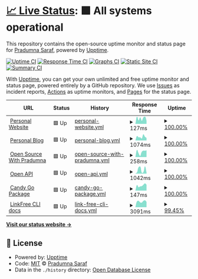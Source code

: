# [📈 Live Status](https://Pradumnasaraf.github.io/Monitoring): <!--live status--> **🟩 All systems operational**

This repository contains the open-source uptime monitor and status page for [Pradumna Saraf](https://www.pradumnasaraf.dev), powered by [Upptime](https://github.com/upptime/upptime).

[![Uptime CI](https://github.com/Pradumnasaraf/Monitoring/workflows/Uptime%20CI/badge.svg)](https://github.com/Pradumnasaraf/Monitoring/actions?query=workflow%3A%22Uptime+CI%22)
[![Response Time CI](https://github.com/Pradumnasaraf/Monitoring/workflows/Response%20Time%20CI/badge.svg)](https://github.com/Pradumnasaraf/Monitoring/actions?query=workflow%3A%22Response+Time+CI%22)
[![Graphs CI](https://github.com/Pradumnasaraf/Monitoring/workflows/Graphs%20CI/badge.svg)](https://github.com/Pradumnasaraf/Monitoring/actions?query=workflow%3A%22Graphs+CI%22)
[![Static Site CI](https://github.com/Pradumnasaraf/Monitoring/workflows/Static%20Site%20CI/badge.svg)](https://github.com/Pradumnasaraf/Monitoring/actions?query=workflow%3A%22Static+Site+CI%22)
[![Summary CI](https://github.com/Pradumnasaraf/Monitoring/workflows/Summary%20CI/badge.svg)](https://github.com/Pradumnasaraf/Monitoring/actions?query=workflow%3A%22Summary+CI%22)

With [Upptime](https://upptime.js.org), you can get your own unlimited and free uptime monitor and status page, powered entirely by a GitHub repository. We use [Issues](https://github.com/Pradumnasaraf/Monitoring/issues) as incident reports, [Actions](https://github.com/Pradumnasaraf/Monitoring/actions) as uptime monitors, and [Pages](https://Pradumnasaraf.github.io/Monitoring) for the status page.

<!--start: status pages-->
<!-- This summary is generated by Upptime (https://github.com/upptime/upptime) -->
<!-- Do not edit this manually, your changes will be overwritten -->
<!-- prettier-ignore -->
| URL | Status | History | Response Time | Uptime |
| --- | ------ | ------- | ------------- | ------ |
| <img alt="" src="https://icons.duckduckgo.com/ip3/pradumnasaraf.dev.ico" height="13"> [Personal Website](https://pradumnasaraf.dev) | 🟩 Up | [personal-website.yml](https://github.com/Pradumnasaraf/Monitoring/commits/HEAD/history/personal-website.yml) | <details><summary><img alt="Response time graph" src="./graphs/personal-website/response-time-week.png" height="20"> 127ms</summary><br><a href="https://Pradumnasaraf.github.io/Monitoring/history/personal-website"><img alt="Response time 183" src="https://img.shields.io/endpoint?url=https%3A%2F%2Fraw.githubusercontent.com%2FPradumnasaraf%2FMonitoring%2FHEAD%2Fapi%2Fpersonal-website%2Fresponse-time.json"></a><br><a href="https://Pradumnasaraf.github.io/Monitoring/history/personal-website"><img alt="24-hour response time 260" src="https://img.shields.io/endpoint?url=https%3A%2F%2Fraw.githubusercontent.com%2FPradumnasaraf%2FMonitoring%2FHEAD%2Fapi%2Fpersonal-website%2Fresponse-time-day.json"></a><br><a href="https://Pradumnasaraf.github.io/Monitoring/history/personal-website"><img alt="7-day response time 127" src="https://img.shields.io/endpoint?url=https%3A%2F%2Fraw.githubusercontent.com%2FPradumnasaraf%2FMonitoring%2FHEAD%2Fapi%2Fpersonal-website%2Fresponse-time-week.json"></a><br><a href="https://Pradumnasaraf.github.io/Monitoring/history/personal-website"><img alt="30-day response time 135" src="https://img.shields.io/endpoint?url=https%3A%2F%2Fraw.githubusercontent.com%2FPradumnasaraf%2FMonitoring%2FHEAD%2Fapi%2Fpersonal-website%2Fresponse-time-month.json"></a><br><a href="https://Pradumnasaraf.github.io/Monitoring/history/personal-website"><img alt="1-year response time 183" src="https://img.shields.io/endpoint?url=https%3A%2F%2Fraw.githubusercontent.com%2FPradumnasaraf%2FMonitoring%2FHEAD%2Fapi%2Fpersonal-website%2Fresponse-time-year.json"></a></details> | <details><summary><a href="https://Pradumnasaraf.github.io/Monitoring/history/personal-website">100.00%</a></summary><a href="https://Pradumnasaraf.github.io/Monitoring/history/personal-website"><img alt="All-time uptime 99.92%" src="https://img.shields.io/endpoint?url=https%3A%2F%2Fraw.githubusercontent.com%2FPradumnasaraf%2FMonitoring%2FHEAD%2Fapi%2Fpersonal-website%2Fuptime.json"></a><br><a href="https://Pradumnasaraf.github.io/Monitoring/history/personal-website"><img alt="24-hour uptime 100.00%" src="https://img.shields.io/endpoint?url=https%3A%2F%2Fraw.githubusercontent.com%2FPradumnasaraf%2FMonitoring%2FHEAD%2Fapi%2Fpersonal-website%2Fuptime-day.json"></a><br><a href="https://Pradumnasaraf.github.io/Monitoring/history/personal-website"><img alt="7-day uptime 100.00%" src="https://img.shields.io/endpoint?url=https%3A%2F%2Fraw.githubusercontent.com%2FPradumnasaraf%2FMonitoring%2FHEAD%2Fapi%2Fpersonal-website%2Fuptime-week.json"></a><br><a href="https://Pradumnasaraf.github.io/Monitoring/history/personal-website"><img alt="30-day uptime 100.00%" src="https://img.shields.io/endpoint?url=https%3A%2F%2Fraw.githubusercontent.com%2FPradumnasaraf%2FMonitoring%2FHEAD%2Fapi%2Fpersonal-website%2Fuptime-month.json"></a><br><a href="https://Pradumnasaraf.github.io/Monitoring/history/personal-website"><img alt="1-year uptime 99.92%" src="https://img.shields.io/endpoint?url=https%3A%2F%2Fraw.githubusercontent.com%2FPradumnasaraf%2FMonitoring%2FHEAD%2Fapi%2Fpersonal-website%2Fuptime-year.json"></a></details>
| <img alt="" src="https://icons.duckduckgo.com/ip3/blog.pradumnasaraf.dev.ico" height="13"> [Personal Blog](https://blog.pradumnasaraf.dev) | 🟩 Up | [personal-blog.yml](https://github.com/Pradumnasaraf/Monitoring/commits/HEAD/history/personal-blog.yml) | <details><summary><img alt="Response time graph" src="./graphs/personal-blog/response-time-week.png" height="20"> 1074ms</summary><br><a href="https://Pradumnasaraf.github.io/Monitoring/history/personal-blog"><img alt="Response time 670" src="https://img.shields.io/endpoint?url=https%3A%2F%2Fraw.githubusercontent.com%2FPradumnasaraf%2FMonitoring%2FHEAD%2Fapi%2Fpersonal-blog%2Fresponse-time.json"></a><br><a href="https://Pradumnasaraf.github.io/Monitoring/history/personal-blog"><img alt="24-hour response time 732" src="https://img.shields.io/endpoint?url=https%3A%2F%2Fraw.githubusercontent.com%2FPradumnasaraf%2FMonitoring%2FHEAD%2Fapi%2Fpersonal-blog%2Fresponse-time-day.json"></a><br><a href="https://Pradumnasaraf.github.io/Monitoring/history/personal-blog"><img alt="7-day response time 1074" src="https://img.shields.io/endpoint?url=https%3A%2F%2Fraw.githubusercontent.com%2FPradumnasaraf%2FMonitoring%2FHEAD%2Fapi%2Fpersonal-blog%2Fresponse-time-week.json"></a><br><a href="https://Pradumnasaraf.github.io/Monitoring/history/personal-blog"><img alt="30-day response time 731" src="https://img.shields.io/endpoint?url=https%3A%2F%2Fraw.githubusercontent.com%2FPradumnasaraf%2FMonitoring%2FHEAD%2Fapi%2Fpersonal-blog%2Fresponse-time-month.json"></a><br><a href="https://Pradumnasaraf.github.io/Monitoring/history/personal-blog"><img alt="1-year response time 670" src="https://img.shields.io/endpoint?url=https%3A%2F%2Fraw.githubusercontent.com%2FPradumnasaraf%2FMonitoring%2FHEAD%2Fapi%2Fpersonal-blog%2Fresponse-time-year.json"></a></details> | <details><summary><a href="https://Pradumnasaraf.github.io/Monitoring/history/personal-blog">100.00%</a></summary><a href="https://Pradumnasaraf.github.io/Monitoring/history/personal-blog"><img alt="All-time uptime 99.97%" src="https://img.shields.io/endpoint?url=https%3A%2F%2Fraw.githubusercontent.com%2FPradumnasaraf%2FMonitoring%2FHEAD%2Fapi%2Fpersonal-blog%2Fuptime.json"></a><br><a href="https://Pradumnasaraf.github.io/Monitoring/history/personal-blog"><img alt="24-hour uptime 100.00%" src="https://img.shields.io/endpoint?url=https%3A%2F%2Fraw.githubusercontent.com%2FPradumnasaraf%2FMonitoring%2FHEAD%2Fapi%2Fpersonal-blog%2Fuptime-day.json"></a><br><a href="https://Pradumnasaraf.github.io/Monitoring/history/personal-blog"><img alt="7-day uptime 100.00%" src="https://img.shields.io/endpoint?url=https%3A%2F%2Fraw.githubusercontent.com%2FPradumnasaraf%2FMonitoring%2FHEAD%2Fapi%2Fpersonal-blog%2Fuptime-week.json"></a><br><a href="https://Pradumnasaraf.github.io/Monitoring/history/personal-blog"><img alt="30-day uptime 100.00%" src="https://img.shields.io/endpoint?url=https%3A%2F%2Fraw.githubusercontent.com%2FPradumnasaraf%2FMonitoring%2FHEAD%2Fapi%2Fpersonal-blog%2Fuptime-month.json"></a><br><a href="https://Pradumnasaraf.github.io/Monitoring/history/personal-blog"><img alt="1-year uptime 99.97%" src="https://img.shields.io/endpoint?url=https%3A%2F%2Fraw.githubusercontent.com%2FPradumnasaraf%2FMonitoring%2FHEAD%2Fapi%2Fpersonal-blog%2Fuptime-year.json"></a></details>
| <img alt="" src="https://icons.duckduckgo.com/ip3/oswp.study.ico" height="13"> [Open Source With Pradumna](https://oswp.study) | 🟩 Up | [open-source-with-pradumna.yml](https://github.com/Pradumnasaraf/Monitoring/commits/HEAD/history/open-source-with-pradumna.yml) | <details><summary><img alt="Response time graph" src="./graphs/open-source-with-pradumna/response-time-week.png" height="20"> 258ms</summary><br><a href="https://Pradumnasaraf.github.io/Monitoring/history/open-source-with-pradumna"><img alt="Response time 360" src="https://img.shields.io/endpoint?url=https%3A%2F%2Fraw.githubusercontent.com%2FPradumnasaraf%2FMonitoring%2FHEAD%2Fapi%2Fopen-source-with-pradumna%2Fresponse-time.json"></a><br><a href="https://Pradumnasaraf.github.io/Monitoring/history/open-source-with-pradumna"><img alt="24-hour response time 446" src="https://img.shields.io/endpoint?url=https%3A%2F%2Fraw.githubusercontent.com%2FPradumnasaraf%2FMonitoring%2FHEAD%2Fapi%2Fopen-source-with-pradumna%2Fresponse-time-day.json"></a><br><a href="https://Pradumnasaraf.github.io/Monitoring/history/open-source-with-pradumna"><img alt="7-day response time 258" src="https://img.shields.io/endpoint?url=https%3A%2F%2Fraw.githubusercontent.com%2FPradumnasaraf%2FMonitoring%2FHEAD%2Fapi%2Fopen-source-with-pradumna%2Fresponse-time-week.json"></a><br><a href="https://Pradumnasaraf.github.io/Monitoring/history/open-source-with-pradumna"><img alt="30-day response time 344" src="https://img.shields.io/endpoint?url=https%3A%2F%2Fraw.githubusercontent.com%2FPradumnasaraf%2FMonitoring%2FHEAD%2Fapi%2Fopen-source-with-pradumna%2Fresponse-time-month.json"></a><br><a href="https://Pradumnasaraf.github.io/Monitoring/history/open-source-with-pradumna"><img alt="1-year response time 360" src="https://img.shields.io/endpoint?url=https%3A%2F%2Fraw.githubusercontent.com%2FPradumnasaraf%2FMonitoring%2FHEAD%2Fapi%2Fopen-source-with-pradumna%2Fresponse-time-year.json"></a></details> | <details><summary><a href="https://Pradumnasaraf.github.io/Monitoring/history/open-source-with-pradumna">100.00%</a></summary><a href="https://Pradumnasaraf.github.io/Monitoring/history/open-source-with-pradumna"><img alt="All-time uptime 99.93%" src="https://img.shields.io/endpoint?url=https%3A%2F%2Fraw.githubusercontent.com%2FPradumnasaraf%2FMonitoring%2FHEAD%2Fapi%2Fopen-source-with-pradumna%2Fuptime.json"></a><br><a href="https://Pradumnasaraf.github.io/Monitoring/history/open-source-with-pradumna"><img alt="24-hour uptime 100.00%" src="https://img.shields.io/endpoint?url=https%3A%2F%2Fraw.githubusercontent.com%2FPradumnasaraf%2FMonitoring%2FHEAD%2Fapi%2Fopen-source-with-pradumna%2Fuptime-day.json"></a><br><a href="https://Pradumnasaraf.github.io/Monitoring/history/open-source-with-pradumna"><img alt="7-day uptime 100.00%" src="https://img.shields.io/endpoint?url=https%3A%2F%2Fraw.githubusercontent.com%2FPradumnasaraf%2FMonitoring%2FHEAD%2Fapi%2Fopen-source-with-pradumna%2Fuptime-week.json"></a><br><a href="https://Pradumnasaraf.github.io/Monitoring/history/open-source-with-pradumna"><img alt="30-day uptime 100.00%" src="https://img.shields.io/endpoint?url=https%3A%2F%2Fraw.githubusercontent.com%2FPradumnasaraf%2FMonitoring%2FHEAD%2Fapi%2Fopen-source-with-pradumna%2Fuptime-month.json"></a><br><a href="https://Pradumnasaraf.github.io/Monitoring/history/open-source-with-pradumna"><img alt="1-year uptime 99.93%" src="https://img.shields.io/endpoint?url=https%3A%2F%2Fraw.githubusercontent.com%2FPradumnasaraf%2FMonitoring%2FHEAD%2Fapi%2Fopen-source-with-pradumna%2Fuptime-year.json"></a></details>
| <img alt="" src="https://icons.duckduckgo.com/ip3/opensourceapi.vercel.app.ico" height="13"> [Open API](https://opensourceapi.vercel.app) | 🟩 Up | [open-api.yml](https://github.com/Pradumnasaraf/Monitoring/commits/HEAD/history/open-api.yml) | <details><summary><img alt="Response time graph" src="./graphs/open-api/response-time-week.png" height="20"> 1042ms</summary><br><a href="https://Pradumnasaraf.github.io/Monitoring/history/open-api"><img alt="Response time 1204" src="https://img.shields.io/endpoint?url=https%3A%2F%2Fraw.githubusercontent.com%2FPradumnasaraf%2FMonitoring%2FHEAD%2Fapi%2Fopen-api%2Fresponse-time.json"></a><br><a href="https://Pradumnasaraf.github.io/Monitoring/history/open-api"><img alt="24-hour response time 1614" src="https://img.shields.io/endpoint?url=https%3A%2F%2Fraw.githubusercontent.com%2FPradumnasaraf%2FMonitoring%2FHEAD%2Fapi%2Fopen-api%2Fresponse-time-day.json"></a><br><a href="https://Pradumnasaraf.github.io/Monitoring/history/open-api"><img alt="7-day response time 1042" src="https://img.shields.io/endpoint?url=https%3A%2F%2Fraw.githubusercontent.com%2FPradumnasaraf%2FMonitoring%2FHEAD%2Fapi%2Fopen-api%2Fresponse-time-week.json"></a><br><a href="https://Pradumnasaraf.github.io/Monitoring/history/open-api"><img alt="30-day response time 1202" src="https://img.shields.io/endpoint?url=https%3A%2F%2Fraw.githubusercontent.com%2FPradumnasaraf%2FMonitoring%2FHEAD%2Fapi%2Fopen-api%2Fresponse-time-month.json"></a><br><a href="https://Pradumnasaraf.github.io/Monitoring/history/open-api"><img alt="1-year response time 1204" src="https://img.shields.io/endpoint?url=https%3A%2F%2Fraw.githubusercontent.com%2FPradumnasaraf%2FMonitoring%2FHEAD%2Fapi%2Fopen-api%2Fresponse-time-year.json"></a></details> | <details><summary><a href="https://Pradumnasaraf.github.io/Monitoring/history/open-api">100.00%</a></summary><a href="https://Pradumnasaraf.github.io/Monitoring/history/open-api"><img alt="All-time uptime 100.00%" src="https://img.shields.io/endpoint?url=https%3A%2F%2Fraw.githubusercontent.com%2FPradumnasaraf%2FMonitoring%2FHEAD%2Fapi%2Fopen-api%2Fuptime.json"></a><br><a href="https://Pradumnasaraf.github.io/Monitoring/history/open-api"><img alt="24-hour uptime 100.00%" src="https://img.shields.io/endpoint?url=https%3A%2F%2Fraw.githubusercontent.com%2FPradumnasaraf%2FMonitoring%2FHEAD%2Fapi%2Fopen-api%2Fuptime-day.json"></a><br><a href="https://Pradumnasaraf.github.io/Monitoring/history/open-api"><img alt="7-day uptime 100.00%" src="https://img.shields.io/endpoint?url=https%3A%2F%2Fraw.githubusercontent.com%2FPradumnasaraf%2FMonitoring%2FHEAD%2Fapi%2Fopen-api%2Fuptime-week.json"></a><br><a href="https://Pradumnasaraf.github.io/Monitoring/history/open-api"><img alt="30-day uptime 100.00%" src="https://img.shields.io/endpoint?url=https%3A%2F%2Fraw.githubusercontent.com%2FPradumnasaraf%2FMonitoring%2FHEAD%2Fapi%2Fopen-api%2Fuptime-month.json"></a><br><a href="https://Pradumnasaraf.github.io/Monitoring/history/open-api"><img alt="1-year uptime 100.00%" src="https://img.shields.io/endpoint?url=https%3A%2F%2Fraw.githubusercontent.com%2FPradumnasaraf%2FMonitoring%2FHEAD%2Fapi%2Fopen-api%2Fuptime-year.json"></a></details>
| <img alt="" src="https://icons.duckduckgo.com/ip3/pkg.go.dev.ico" height="13"> [Candy Go Package](https://pkg.go.dev/github.com/Pradumnasaraf/candy) | 🟩 Up | [candy-go-package.yml](https://github.com/Pradumnasaraf/Monitoring/commits/HEAD/history/candy-go-package.yml) | <details><summary><img alt="Response time graph" src="./graphs/candy-go-package/response-time-week.png" height="20"> 147ms</summary><br><a href="https://Pradumnasaraf.github.io/Monitoring/history/candy-go-package"><img alt="Response time 173" src="https://img.shields.io/endpoint?url=https%3A%2F%2Fraw.githubusercontent.com%2FPradumnasaraf%2FMonitoring%2FHEAD%2Fapi%2Fcandy-go-package%2Fresponse-time.json"></a><br><a href="https://Pradumnasaraf.github.io/Monitoring/history/candy-go-package"><img alt="24-hour response time 204" src="https://img.shields.io/endpoint?url=https%3A%2F%2Fraw.githubusercontent.com%2FPradumnasaraf%2FMonitoring%2FHEAD%2Fapi%2Fcandy-go-package%2Fresponse-time-day.json"></a><br><a href="https://Pradumnasaraf.github.io/Monitoring/history/candy-go-package"><img alt="7-day response time 147" src="https://img.shields.io/endpoint?url=https%3A%2F%2Fraw.githubusercontent.com%2FPradumnasaraf%2FMonitoring%2FHEAD%2Fapi%2Fcandy-go-package%2Fresponse-time-week.json"></a><br><a href="https://Pradumnasaraf.github.io/Monitoring/history/candy-go-package"><img alt="30-day response time 173" src="https://img.shields.io/endpoint?url=https%3A%2F%2Fraw.githubusercontent.com%2FPradumnasaraf%2FMonitoring%2FHEAD%2Fapi%2Fcandy-go-package%2Fresponse-time-month.json"></a><br><a href="https://Pradumnasaraf.github.io/Monitoring/history/candy-go-package"><img alt="1-year response time 173" src="https://img.shields.io/endpoint?url=https%3A%2F%2Fraw.githubusercontent.com%2FPradumnasaraf%2FMonitoring%2FHEAD%2Fapi%2Fcandy-go-package%2Fresponse-time-year.json"></a></details> | <details><summary><a href="https://Pradumnasaraf.github.io/Monitoring/history/candy-go-package">100.00%</a></summary><a href="https://Pradumnasaraf.github.io/Monitoring/history/candy-go-package"><img alt="All-time uptime 100.00%" src="https://img.shields.io/endpoint?url=https%3A%2F%2Fraw.githubusercontent.com%2FPradumnasaraf%2FMonitoring%2FHEAD%2Fapi%2Fcandy-go-package%2Fuptime.json"></a><br><a href="https://Pradumnasaraf.github.io/Monitoring/history/candy-go-package"><img alt="24-hour uptime 100.00%" src="https://img.shields.io/endpoint?url=https%3A%2F%2Fraw.githubusercontent.com%2FPradumnasaraf%2FMonitoring%2FHEAD%2Fapi%2Fcandy-go-package%2Fuptime-day.json"></a><br><a href="https://Pradumnasaraf.github.io/Monitoring/history/candy-go-package"><img alt="7-day uptime 100.00%" src="https://img.shields.io/endpoint?url=https%3A%2F%2Fraw.githubusercontent.com%2FPradumnasaraf%2FMonitoring%2FHEAD%2Fapi%2Fcandy-go-package%2Fuptime-week.json"></a><br><a href="https://Pradumnasaraf.github.io/Monitoring/history/candy-go-package"><img alt="30-day uptime 100.00%" src="https://img.shields.io/endpoint?url=https%3A%2F%2Fraw.githubusercontent.com%2FPradumnasaraf%2FMonitoring%2FHEAD%2Fapi%2Fcandy-go-package%2Fuptime-month.json"></a><br><a href="https://Pradumnasaraf.github.io/Monitoring/history/candy-go-package"><img alt="1-year uptime 100.00%" src="https://img.shields.io/endpoint?url=https%3A%2F%2Fraw.githubusercontent.com%2FPradumnasaraf%2FMonitoring%2FHEAD%2Fapi%2Fcandy-go-package%2Fuptime-year.json"></a></details>
| <img alt="" src="https://icons.duckduckgo.com/ip3/linkfree.io.ico" height="13"> [LinkFree CLI docs](https://linkfree.io/docs/environments/linkfree-cli) | 🟩 Up | [link-free-cli-docs.yml](https://github.com/Pradumnasaraf/Monitoring/commits/HEAD/history/link-free-cli-docs.yml) | <details><summary><img alt="Response time graph" src="./graphs/link-free-cli-docs/response-time-week.png" height="20"> 3091ms</summary><br><a href="https://Pradumnasaraf.github.io/Monitoring/history/link-free-cli-docs"><img alt="Response time 2204" src="https://img.shields.io/endpoint?url=https%3A%2F%2Fraw.githubusercontent.com%2FPradumnasaraf%2FMonitoring%2FHEAD%2Fapi%2Flink-free-cli-docs%2Fresponse-time.json"></a><br><a href="https://Pradumnasaraf.github.io/Monitoring/history/link-free-cli-docs"><img alt="24-hour response time 7046" src="https://img.shields.io/endpoint?url=https%3A%2F%2Fraw.githubusercontent.com%2FPradumnasaraf%2FMonitoring%2FHEAD%2Fapi%2Flink-free-cli-docs%2Fresponse-time-day.json"></a><br><a href="https://Pradumnasaraf.github.io/Monitoring/history/link-free-cli-docs"><img alt="7-day response time 3091" src="https://img.shields.io/endpoint?url=https%3A%2F%2Fraw.githubusercontent.com%2FPradumnasaraf%2FMonitoring%2FHEAD%2Fapi%2Flink-free-cli-docs%2Fresponse-time-week.json"></a><br><a href="https://Pradumnasaraf.github.io/Monitoring/history/link-free-cli-docs"><img alt="30-day response time 2204" src="https://img.shields.io/endpoint?url=https%3A%2F%2Fraw.githubusercontent.com%2FPradumnasaraf%2FMonitoring%2FHEAD%2Fapi%2Flink-free-cli-docs%2Fresponse-time-month.json"></a><br><a href="https://Pradumnasaraf.github.io/Monitoring/history/link-free-cli-docs"><img alt="1-year response time 2204" src="https://img.shields.io/endpoint?url=https%3A%2F%2Fraw.githubusercontent.com%2FPradumnasaraf%2FMonitoring%2FHEAD%2Fapi%2Flink-free-cli-docs%2Fresponse-time-year.json"></a></details> | <details><summary><a href="https://Pradumnasaraf.github.io/Monitoring/history/link-free-cli-docs">99.45%</a></summary><a href="https://Pradumnasaraf.github.io/Monitoring/history/link-free-cli-docs"><img alt="All-time uptime 99.56%" src="https://img.shields.io/endpoint?url=https%3A%2F%2Fraw.githubusercontent.com%2FPradumnasaraf%2FMonitoring%2FHEAD%2Fapi%2Flink-free-cli-docs%2Fuptime.json"></a><br><a href="https://Pradumnasaraf.github.io/Monitoring/history/link-free-cli-docs"><img alt="24-hour uptime 96.15%" src="https://img.shields.io/endpoint?url=https%3A%2F%2Fraw.githubusercontent.com%2FPradumnasaraf%2FMonitoring%2FHEAD%2Fapi%2Flink-free-cli-docs%2Fuptime-day.json"></a><br><a href="https://Pradumnasaraf.github.io/Monitoring/history/link-free-cli-docs"><img alt="7-day uptime 99.45%" src="https://img.shields.io/endpoint?url=https%3A%2F%2Fraw.githubusercontent.com%2FPradumnasaraf%2FMonitoring%2FHEAD%2Fapi%2Flink-free-cli-docs%2Fuptime-week.json"></a><br><a href="https://Pradumnasaraf.github.io/Monitoring/history/link-free-cli-docs"><img alt="30-day uptime 99.56%" src="https://img.shields.io/endpoint?url=https%3A%2F%2Fraw.githubusercontent.com%2FPradumnasaraf%2FMonitoring%2FHEAD%2Fapi%2Flink-free-cli-docs%2Fuptime-month.json"></a><br><a href="https://Pradumnasaraf.github.io/Monitoring/history/link-free-cli-docs"><img alt="1-year uptime 99.56%" src="https://img.shields.io/endpoint?url=https%3A%2F%2Fraw.githubusercontent.com%2FPradumnasaraf%2FMonitoring%2FHEAD%2Fapi%2Flink-free-cli-docs%2Fuptime-year.json"></a></details>

<!--end: status pages-->

[**Visit our status website →**](https://Pradumnasaraf.github.io/Monitoring)

## 📄 License

- Powered by: [Upptime](https://github.com/upptime/upptime)
- Code: [MIT](./LICENSE) © [Pradumna Saraf](https://www.pradumnasaraf.dev)
- Data in the `./history` directory: [Open Database License](https://opendatacommons.org/licenses/odbl/1-0/)
